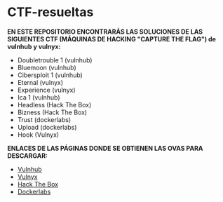 # CTF-resueltas

<b>EN ESTE REPOSITORIO ENCONTRARÁS LAS SOLUCIONES DE LAS SIGUIENTES CTF (MÁQUINAS DE HACKING "CAPTURE THE FLAG") de vulnhub y vulnyx:</b>
<ul>
  <li>Doubletrouble 1 (vulnhub)</li>
  <li>Bluemoon (vulnhub)</li>
  <li>Cibersploit 1 (vulnhub)</li>
  <li>Eternal (vulnyx)</li>
  <li>Experience (vulnyx)</li>
  <li>Ica 1 (vulnhub)</li>
  <li>Headless (Hack The Box)</li>
  <li>Bizness (Hack The Box)</li>
  <li>Trust (dockerlabs)</li>
  <li>Upload (dockerlabs)</li>
  <li>Hook (Vulnyx)</li>
</ul>

<b>ENLACES DE LAS PÁGINAS DONDE SE OBTIENEN LAS OVAS PARA DESCARGAR:</b>
<ul>
  <li><a href="https://www.vulnhub.com/">Vulnhub</a></li>
  <li><a href="https://vulnyx.com/">Vulnyx</a></li>
  <li><a href="https://www.hackthebox.com/">Hack The Box</a></li>
  <li><a href="https://dockerlabs.es/#/">Dockerlabs</a></li>
</ul>

